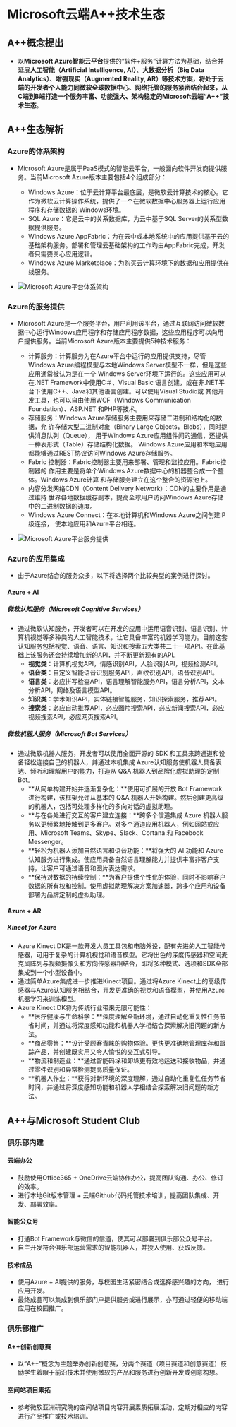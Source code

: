 # Microsoft云端A++技术生态

## A++概念提出

- 以**Microsoft Azure智能云平台**提供的“软件+服务”计算方法为基础，结合并延展**人工智能（Artificial Intelligence, AI）**、**大数据分析（Big Data Analytics）**、**增强现实（Augmented Reality, AR）**等技术方案，将处于云端的开发者个人能力同微软全球数据中心、网络托管的服务紧密结合起来，从C端到B端打造一个服务丰富、功能强大、架构稳定的**Microsoft云端“A++”技术生态**。

## A++生态解析

### Azure的体系架构

- Microsoft Azure是属于PaaS模式的智能云平台，一般面向软件开发商提供服务。当前Microsoft Azure版本主要包括4个组成部分：
  - Windows Azure：位于云计算平台最底层，是微软云计算技术的核心。它作为微软云计算操作系统，提供了一个在微软数据中心服务器上运行应用程序和存储数据的 Windows环境。
  - SQL Azure：它是云中的关系数据库，为云中基于SQL Server的关系型数据提供服务。
  - Windows Azure AppFabric：为在云中或本地系统中的应用提供基于云的基础架构服务。部署和管理云基础架构的工作均由AppFabric完成，开发者只需要关心应用逻辑。
  - Windows Azure Marketplace：为购买云计算环境下的数据和应用提供在线服务。

- ![Microsoft Azure平台体系架构](C:\Users\LotteWong\Documents\1561274094470.png)

### Azure的服务提供

- Microsoft Azure是一个服务平台，用户利用该平台，通过互联网访问微软数据中心运行Windows应用程序和存储应用程序数据，这些应用程序可以向用户提供服务。当前Microsoft Azure版本主要提供5种技术服务：
  - 计算服务：计算服务为在Azure平台中运行的应用提供支持，尽管Windows Azure编程模型与本地Windows Server模型不一样，但是这些应用通常被认为是在一个 Windows Server环境下运行的。这些应用可以在.NET Framework中使用C＃、Visual Basic 语言创建，或在非.NET平台下使用C++、Java和其他语言创建。可以使用Visual Studio或 其他开发工具，也可以自由使用WCF（Windows Communication Foundation）、ASP.NET 和PHP等技术。 
  - 存储服务：Windows Azure存储服务主要用来存储二进制和结构化的数据，允 许存储大型二进制对象（Binary Large Objects，Blobs），同时提供消息队列（Queue）， 用于Windows Azure应用组件间的通信，还提供一种表形式（Table）存储结构化数据。 Windows Azure应用和本地应用都能够通过REST协议访问Windows Azure存储服务。 
  - Fabric 控制器：Fabric控制器主要用来部署、管理和监控应用。Fabric控制器的 作用主要是将单个Windows Azure数据中心的机器整合成一个整体。Windows Azure计算 和存储服务建立在这个整合的资源池上。 
  - 内容分发网络CDN（Content Delivery Network）：CDN的主要作用是通过维持 世界各地数据缓存副本，提高全球用户访问Windows Azure存储中的二进制数据的速度。 
  - Windows Azure Connect：在本地计算机和Windows Azure之间创建IP级连接， 使本地应用和Azure平台相连。

- ![Microsoft Azure平台服务提供](C:\Users\LotteWong\Documents\1561273822231.png)

### Azure的应用集成

- 由于Azure结合的服务众多，以下将选择两个比较典型的案例进行探讨。

#### Azure + AI

##### 微软认知服务（Microsoft Cognitive Services）

- 通过微软认知服务，开发者可以在开发的应用中运用语音识别、语言识别、计算机视觉等多种类的人工智能技术，让它具备丰富的机器学习能力。目前这套认知服务包括视觉、语音、语言、知识和搜索五大类共二十一项API。在此基础上该服务还会持续增加新的API，并不断更新现有的API。
  - **视觉类**：计算机视觉API，情感识别API，人脸识别API，视频检测API。
  - **语音类**：自定义智能语音识别服务API，声纹识别API，语音识别API。
  - **语言类**：必应拼写检查API，语言理解智能服务API，语言分析API，文本分析API，网络及语言模型API。
  - **知识类**：学术知识API，实体链接智能服务，知识探索服务，推荐API。
  - **搜索类**：必应自动推荐API，必应图片搜索API，必应新闻搜索API，必应视频搜索API，必应网页搜索API。

##### 微软机器人服务（Microsoft Bot Services）

- 通过微软机器人服务，开发者可以使用全面开源的 SDK 和工具来跨通道和设备轻松连接自己的机器人，并通过本机集成 Azure认知服务使机器人具备表达、倾听和理解用户的能力，打造从 Q&A 机器人到品牌化虚拟助理的定制Bot。
  - **从简单构建开始并逐渐复杂化：**使用可扩展的开放 Bot Framework 进行构建，该框架允许从基本的 Q&A 机器人开始构建。然后创建更高级的机器人，包括可处理多样化的多向对话的虚拟助理。
  - **与在各处进行交互的客户建立连接：**跨多个信道集成 Azure 机器人服务以更频繁地接触到更多客户。对多个通道应用机器人，例如网站或应用、Microsoft Teams、Skype、Slack、Cortana 和 Facebook Messenger。
  - **轻松为机器人添加自然语言和语音功能：**将强大的 AI 功能和 Azure 认知服务进行集成。使应用具备自然语言理解能力并提供丰富非客户支持，让客户可通过语音和图片表达需求。
  - **保持对数据的持续控制：**为客户提供个性化的体验，同时不影响客户数据的所有权和控制。使用虚拟助理解决方案加速器，跨多个应用和设备部署为品牌定制的虚拟助理。

#### Azure + AR

##### Kinect for Azure

- Azure Kinect DK是一款开发人员工具包和电脑外设，配有先进的人工智能传感器，可用于复杂的计算机视觉和语音模型。它将出色的深度传感器和空间麦克风阵列与视频摄像头和方向传感器相结合，即将多种模式、选项和SDK全部集成到一个小型设备中。
- 通过简单Azure集成进一步推进Kinect项目。通过将Azure Kinect上的高级传感器与Azure认知服务相结合，开发更准确的视觉和语音模型，并使用Azure机器学习来训练模型。
- Azure Kinect DK将为传统行业带来无限可能性：
  - **医疗健康与生命科学：**深度理解全新环境，通过自动化重复性任务节省时间，并通过将深度感知功能和机器人学相结合探索解决旧问题的新方法。
  - **商品零售：**设计受顾客青睐的购物体验。更快更准确地管理库存和跟踪产品，并创建既实用又令人愉悦的交互式引导。
  - **物流和制造业：**通过智能码垛和卸垛更有效地运送和接收物品，并通过零件识别和异常检测提高质量保证。
  - **机器人作业：**获得对新环境的深度理解，通过自动化重复性任务节省时间，并通过将深度感知功能和机器人学相结合探索解决旧问题的新方法。

## A++与Microsoft Student Club

### 俱乐部内建

#### 云端办公

- 鼓励使用Office365 + OneDrive云端协作办公，提高团队沟通、办公、修订的效率。
- 进行本地Git版本管理 + 云端Github代码托管技术培训，提高团队集成、开发、部署效率。

#### 智能公众号

- 打通Bot Framework与微信的信道，使其可以部署到俱乐部公众号平台。
- 自主开发符合俱乐部运营需求的智能机器人，并投入使用、获取反馈。

#### 技术成品

- 使用Azure + AI提供的服务，与校园生活紧密结合或选择感兴趣的方向， 进行应用开发。
- 最终成品可以集成到俱乐部门户提供服务或进行展示，亦可通过轻便的移动端应用在校园推广。

### 俱乐部推广

#### A++创新创意赛

- 以“A++”概念为主题举办创新创意赛，分两个赛道（项目赛道和创意赛道）鼓励学生着眼于前沿技术并使用微软的产品和服务进行创新开发或创意构想。

#### 空间站项目素拓

- 参考微软亚洲研究院的空间站项目内容开展素质拓展活动，定期对相应的内容进行产品推广或技术培训。